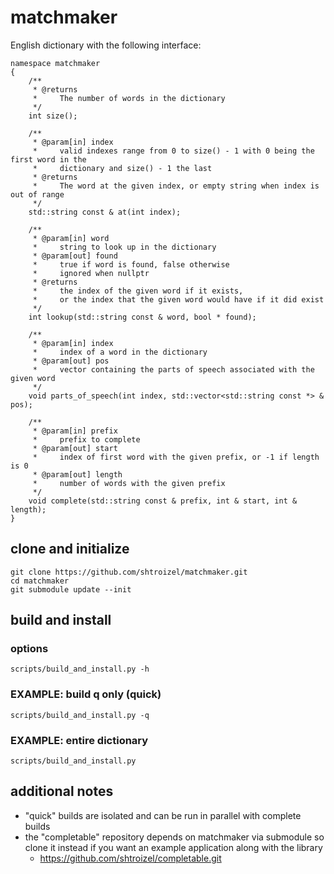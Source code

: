 # matchmaker
English dictionary with the following interface:<br>
```
namespace matchmaker
{
    /**
     * @returns
     *     The number of words in the dictionary
     */
    int size();

    /**
     * @param[in] index
     *     valid indexes range from 0 to size() - 1 with 0 being the first word in the
     *     dictionary and size() - 1 the last
     * @returns
     *     The word at the given index, or empty string when index is out of range
     */
    std::string const & at(int index);

    /**
     * @param[in] word
     *     string to look up in the dictionary
     * @param[out] found
     *     true if word is found, false otherwise
     *     ignored when nullptr
     * @returns
     *     the index of the given word if it exists,
     *     or the index that the given word would have if it did exist
     */
    int lookup(std::string const & word, bool * found);

    /**
     * @param[in] index
     *     index of a word in the dictionary
     * @param[out] pos
     *     vector containing the parts of speech associated with the given word
     */
    void parts_of_speech(int index, std::vector<std::string const *> & pos);

    /**
     * @param[in] prefix
     *     prefix to complete
     * @param[out] start
     *     index of first word with the given prefix, or -1 if length is 0
     * @param[out] length
     *     number of words with the given prefix
     */
    void complete(std::string const & prefix, int & start, int & length);
}
```


## clone and initialize
```
git clone https://github.com/shtroizel/matchmaker.git
cd matchmaker
git submodule update --init
```

## build and install
### options
```
scripts/build_and_install.py -h
```

### EXAMPLE: build q only (quick)
```
scripts/build_and_install.py -q
```

### EXAMPLE: entire dictionary
```
scripts/build_and_install.py
```

## additional notes
* "quick" builds are isolated and can be run in parallel with complete builds
* the "completable" repository depends on matchmaker via submodule so clone it instead if you want
  an example application along with the library
  - https://github.com/shtroizel/completable.git
